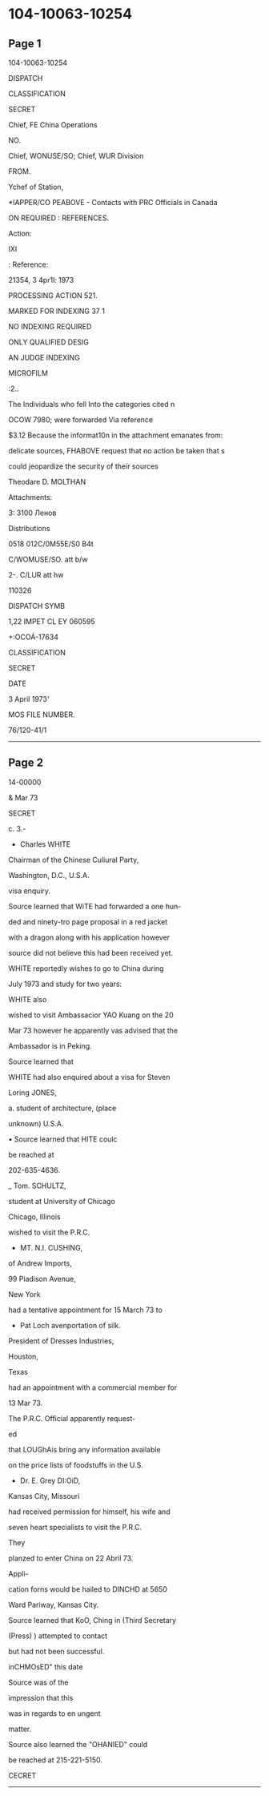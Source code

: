 # 104-10063-10254

## Page 1

104-10063-10254

DISPATCH

CLASSIFICATION

SECRET

Chief, FE China Operations

NO.

Chief, WONUSE/SO; Chief, WUR Division

FROM.

Ychef of Station,

*IAPPER/CO PEABOVE - Contacts with PRC Officials in Canada

ON REQUIRED : REFERENCES.

Action:

IXI

: Reference:

21354, 3 4pr1l: 1973

PROCESSING ACTION 521.

MARKED FOR INDEXING 37 1

NO INDEXING REQUIRED

ONLY QUALIFIED DESIG

AN JUDGE INDEXING

MICROFILM

:2..

The Individuals who fell Into the categories cited n

OCOW 7980; were forwarded Via reference

$3.12 Because the informat10n in the attachment emanates from:

delicate sources, FHABOVE request that no action be taken that s

could jeopardize the security of their sources

Theodare D. MOLTHAN

Attachments:

3: 3100 Ленов

Distributions

0518 012C/0M55E/S0 B4t

C/WOMUSE/SO. att b/w

2-. C/LUR att hw

110326

DISPATCH SYMB

1,22 IMPET CL EY 060595

+:OCOÁ-17634

CLASSIFICATION

SECRET

DATE

3 April 1973'

MOS FILE NUMBER.

76/120-41/1

---

## Page 2

14-00000

& Mar 73

SECRET

c. 3.-

- Charles WHITE

Chairman of the Chinese Culiural Party,

Washington, D.C., U.S.A.

visa enquiry.

Source learned that WiTE had forwarded a one hun-

ded and ninety-tro page proposal in a red jacket

with a dragon along with his application however

source did not believe this had been received yet.

WHITE reportedly wishes to go to China during

July 1973 and study for two years:

WHITE also

wished to visit Ambassacior YAO Kuang on the 20

Mar 73 however he apparently vas advised that the

Ambassador is in Peking.

Source learned that

WHITE had also enquired about a visa for Steven

Loring JONES,

a. student of architecture, (place

unknown) U.S.A.

• Source learned that HITE coulc

be reached at

202-635-4636.

_ Tom. SCHULTZ,

student at University of Chicago

Chicago, Illinois

wished to visit the P.R.C.

- MT. N.I. CUSHING,

of Andrew Imports,

99 Piadison Avenue,

New York

had a tentative appointment for 15 March 73 to

- Pat Loch avenportation of silk.

President of Dresses Industries,

Houston,

Texas

had an appointment with a commercial member for

13 Mar 73.

The P.R.C. Official apparently request-

ed

that LOUGhAis bring any information available

on the price lists of foodstuffs in the U.S.

- Dr. E. Grey DI:OiD,

Kansas City, Missouri

had received permission for himself, his wife and

seven heart specialists to visit the P.R.C.

They

planzed to enter China on 22 Abril 73.

Appli-

cation forns would be hailed to DINCHD at 5650

Ward Pariway, Kansas City.

Source learned that KoO, Ching in (Third Secretary

(Press) ) attempted to contact

but had not been successful.

inCHMOsED" this date

Source was of the

impression that this

was in regards to en ungent

matter.

Source also learned the "OHANIED" could

be reached at 215-221-5150.

CECRET

---

